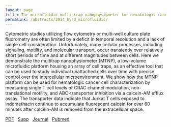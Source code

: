 ```yaml
---
layout: page
title: The microfluidic multi-trap nanophysiometer for hematologic cancer cell characterization reveals temporal sensitivity of the calcein-AM efflux assay
permalink: /abstracts/2014_byrd_microfluidic/
---
```


Cytometric studies utilizing flow cytometry or multi-well culture plate fluorometry are often limited by a deficit in temporal resolution and a lack of single cell consideration. Unfortunately, many cellular processes, including signaling, motility, and molecular transport, occur transiently over relatively short periods of time and at different magnitudes between cells. Here we demonstrate the multitrap nanophysiometer (MTNP), a low-volume microfluidic platform housing an array of cell traps, as an effective tool that can be used to study individual unattached cells over time with precise control over the intercellular microenvironment. We show how the MTNP platform can be used for hematologic cancer cell characterization by measuring single T cell levels of CRAC channel modulation, non-translational motility, and ABC-transporter inhibition via a calcein-AM efflux assay. The transporter data indicate that Jurkat T cells exposed to indomethacin continue to accumulate fluorescent calcein for over 60 minutes after calcein-AM is removed from the extracellular space.

[PDF](../../pdfs/2014_byrd_microfluidic.pdf)&nbsp;&nbsp;
[Supp](../../supps/2014_byrd_microfluidic_supp.pdf)&nbsp;&nbsp;
[Journal](http://dx.doi.org/10.1038/srep05117)&nbsp;&nbsp;
[Pubmed](http://www.ncbi.nlm.nih.gov/pubmed/24873950)&nbsp;&nbsp;